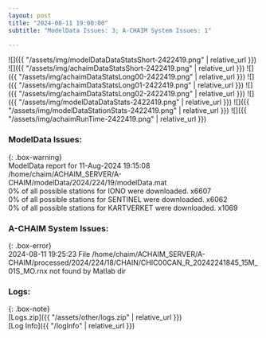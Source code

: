 ```yaml
---
layout: post
title: "2024-08-11 19:00:00"
subtitle: "ModelData Issues: 3; A-CHAIM System Issues: 1"

---
```


![]({{ "/assets/img/modelDataDataStatsShort-2422419.png" | relative_url }})
![]({{ "/assets/img/achaimDataStatsShort-2422419.png" | relative_url }})
![]({{ "/assets/img/achaimDataStatsLong00-2422419.png" | relative_url }})
![]({{ "/assets/img/achaimDataStatsLong01-2422419.png" | relative_url }})
![]({{ "/assets/img/achaimDataStatsLong02-2422419.png" | relative_url }})
![]({{ "/assets/img/modelDataDataStats-2422419.png" | relative_url }})
![]({{ "/assets/img/modelDataStationStats-2422419.png" | relative_url }})
![]({{ "/assets/img/achaimRunTime-2422419.png" | relative_url }})


### ModelData Issues:  
  
{: .box-warning}  
 ModelData report for 11-Aug-2024 19:15:08   
 /home/chaim/ACHAIM_SERVER/A-CHAIM/modelData/2024/224/19/modelData.mat   
 0% of all possible stations for IONO were downloaded. x6607   
 0% of all possible stations for SENTINEL were downloaded. x6062   
 0% of all possible stations for KARTVERKET were downloaded. x1069   
  
### A-CHAIM System Issues:  
  
{: .box-error}  
2024-08-11 19:25:23 File /home/chaim/ACHAIM_SERVER/A-CHAIM/processed/2024/224/18/CHAIN/CHIC00CAN_R_20242241845_15M_01S_MO.rnx not found by Matlab dir  

### Logs:  
  
{: .box-note}  
[Logs.zip]({{ "/assets/other/logs.zip" | relative_url }})  
[Log Info]({{ "/logInfo" | relative_url }})  
